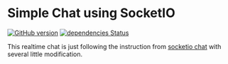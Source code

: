 # Simple Chat using SocketIO
    
[![GitHub version](https://badge.fury.io/gh/dhanyn10%2Fsimple-chat-socketio.svg)](https://badge.fury.io/gh/dhanyn10%2Fsimple-chat-socketio)
[![dependencies Status](https://david-dm.org/dhanyn10/simple-chat-socketio/status.svg)](https://david-dm.org/dhanyn10/simple-chat-socketio)
    
This realtime chat is just following the instruction from [socketio chat](http://socket.io/get-started/chat/)
with several little modification.